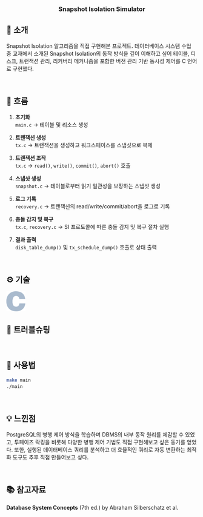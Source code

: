 <div align="center">

### Snapshot Isolation Simulator

</div>

## 📝 소개

Snapshot Isolation 알고리즘을 직접 구현해본 프로젝트. 데이터베이스 시스템 수업 중 교재에서 소개된 Snapshot Isolation의 동작 방식을 깊이 이해하고 싶어 테이블, 디스크, 트랜잭션 관리, 리커버리 메커니즘을 포함한 버전 관리 기반 동시성 제어를 C 언어로 구현했다.

<br />

## 🌊 흐름

1. **초기화**  
   `main.c` → 테이블 및 리소스 생성

2. **트랜잭션 생성**  
   `tx.c` → 트랜잭션을 생성하고 워크스페이스를 스냅샷으로 복제

3. **트랜잭션 조작**  
   `tx.c` → `read()`, `write()`, `commit()`, `abort()` 호출

4. **스냅샷 생성**  
   `snapshot.c` → 테이블로부터 읽기 일관성을 보장하는 스냅샷 생성

5. **로그 기록**  
   `recovery.c` → 트랜잭션의 read/write/commit/abort을 로그로 기록

6. **충돌 감지 및 복구**  
   `tx.c`, `recovery.c` → SI 프로토콜에 따른 충돌 감지 및 복구 절차 실행

7. **결과 출력**  
   `disk_table_dump()` 및 `tx_schedule_dump()` 호출로 상태 출력

<br />

## ⚙ 기술

<img src="./images/c.png" alt="C Language" width="50"/>

<br />

## 🐛 트러블슈팅

<br />

## 🚀 사용법

```bash
make main
./main
```

<br />

## 💡 느낀점

PostgreSQL의 병행 제어 방식을 학습하며 DBMS의 내부 동작 원리를 체감할 수 있었고, 투페이즈 락킹을 비롯해 다양한 병행 제어 기법도 직접 구현해보고 싶은 동기를 얻었다. 또한, 실행된 데이터베이스 쿼리를 분석하고 더 효율적인 쿼리로 자동 변환하는 최적화 도구도 추후 직접 만들어보고 싶다.

<br />

## 📚 참고자료

**Database System Concepts** (7th ed.) by Abraham Silberschatz et al.
